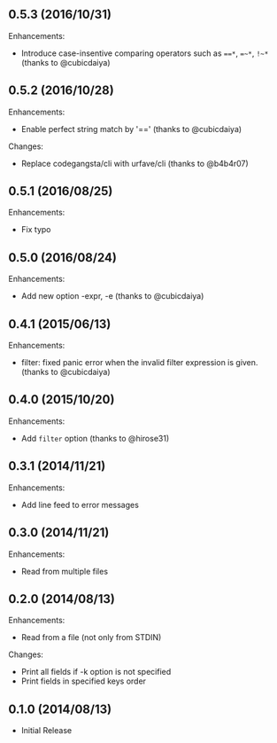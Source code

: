 ## 0.5.3 (2016/10/31)

Enhancements:

* Introduce case-insentive comparing operators such as `==*`, `=~*`, `!~*` (thanks to @cubicdaiya)

## 0.5.2 (2016/10/28)

Enhancements:

* Enable perfect string match by '==' (thanks to @cubicdaiya)

Changes:

* Replace codegangsta/cli with urfave/cli (thanks to @b4b4r07)

## 0.5.1 (2016/08/25)

Enhancements:

* Fix typo

## 0.5.0 (2016/08/24)

Enhancements:

* Add new option -expr, -e (thanks to @cubicdaiya)

## 0.4.1 (2015/06/13)

Enhancements:

* filter: fixed panic error when the invalid filter expression is given. (thanks to @cubicdaiya)

## 0.4.0 (2015/10/20)

Enhancements:

* Add `filter` option (thanks to @hirose31)

## 0.3.1 (2014/11/21)

Enhancements:

* Add line feed to error messages

## 0.3.0 (2014/11/21)

Enhancements:

* Read from multiple files

## 0.2.0 (2014/08/13)

Enhancements:

* Read from a file (not only from STDIN)

Changes:

* Print all fields if -k option is not specified
* Print fields in specified keys order

## 0.1.0 (2014/08/13)

* Initial Release

